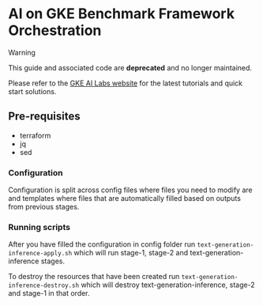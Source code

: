 # AI on GKE Benchmark Framework Orchestration

>[!WARNING]
>This guide and associated code are **deprecated** and no longer maintained.
>
>Please refer to the [GKE AI Labs website](https://gke-ai-labs.dev) for the latest tutorials and quick start solutions.

## Pre-requisites
* terraform
* jq
* sed

### Configuration
Configuration is split across config files where files you need to modify are and templates where files that are automatically filled based on outputs from previous stages.

### Running scripts
After you have filled the configuration in config folder run ``text-generation-inference-apply.sh`` which will run stage-1, stage-2 and text-generation-inference stages.

To destroy the resources that have been created run ``text-generation-inference-destroy.sh`` which will destroy text-generation-inference, stage-2 and stage-1 in that order.
